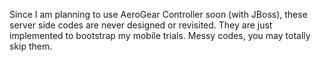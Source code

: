 Since I am planning to use AeroGear Controller soon (with JBoss), these server side codes are never designed or revisited. They are just implemented to bootstrap my mobile trials. Messy codes, you may totally skip them.